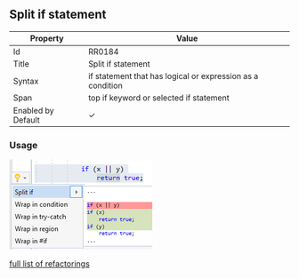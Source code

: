 ## Split if statement

| Property           | Value                                                      |
| ------------------ | ---------------------------------------------------------- |
| Id                 | RR0184                                                     |
| Title              | Split if statement                                         |
| Syntax             | if statement that has logical or expression as a condition |
| Span               | top if keyword or selected if statement                    |
| Enabled by Default | &#x2713;                                                   |

### Usage

![Split if statement](../../images/refactorings/SplitIfStatement.png)

[full list of refactorings](Refactorings.md)